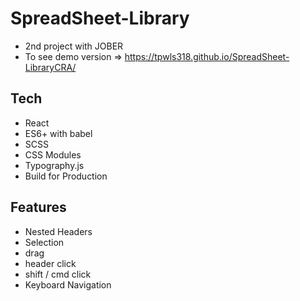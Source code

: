 # SpreadSheet-Library

- 2nd project with JOBER
- To see demo version => https://tpwls318.github.io/SpreadSheet-LibraryCRA/

## Tech
- React
- ES6+ with babel
- SCSS
- CSS Modules
- Typography.js
- Build for Production 

## Features 
- Nested Headers
- Selection
 - drag
 - header click
 - shift / cmd click
- Keyboard Navigation

